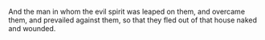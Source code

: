 And the man in whom the evil spirit was leaped on them, and overcame them, and prevailed against them, so that they fled out of that house naked and wounded.
